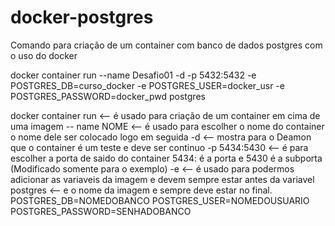 # docker-postgres
Comando para criação de um container com banco de dados postgres com o uso do docker


docker container run --name Desafio01 -d -p 5432:5432 -e POSTGRES_DB=curso_docker -e POSTGRES_USER=docker_usr -e POSTGRES_PASSWORD=docker_pwd postgres

docker container run <-- é usado para criação de um container em cima de uma imagem
-- name NOME <-- é usado para escolher o nome do container o nome dele ser colocado logo em seguida
-d <-- mostra para o Deamon que o container é um teste e deve ser continuo
-p 5434:5430 <-- é para escolher a porta de saido do container 5434: é a porta e 5430 é a subporta (Modificado somente para o exemplo)
-e <-- é usado para podermos adicionar as variaveis da imagem e devem sempre estar antes da variavel
postgres <-- e o nome da imagem e sempre deve estar no final.
POSTGRES_DB=NOMEDOBANCO
POSTGRES_USER=NOMEDOUSUARIO
POSTGRES_PASSWORD=SENHADOBANCO
